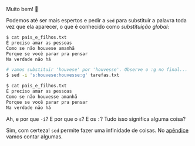 Muito bem! :star2:

Podemos até ser mais espertos e pedir a `sed` para substituir a palavra toda vez que ela aparecer, o que é conhecido como _substituição global_:

```bash
$ cat pais_e_filhos.txt
É preciso amar as pessoas
Como se não houvese amanhã
Porque se você parar pra pensar
Na verdade não há

# vamos substituir 'houvese' por 'houvesse'. Observe o :g no final...
$ sed -i 's:houvese:houvesse:g' tarefas.txt

$ cat pais_e_filhos.txt
É preciso amar as pessoas
Como se não houvesse amanhã
Porque se você parar pra pensar
Na verdade não há
```

Ah, e por que `-i`? E por que o `s`? E os `:`? Tudo isso significa alguma coisa?

Sim, com certeza! `sed` permite fazer uma infinidade de coisas. No [apêndice](../chapters/103-controle-de-versões/appendix) vamos contar algumas.
